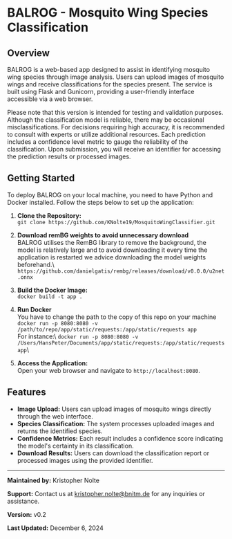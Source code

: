 # BALROG - Mosquito Wing Species Classification

## Overview
BALROG is a web-based app designed to assist in identifying mosquito wing species through image analysis. Users can upload images of mosquito wings and receive classifications for the species present. The service is built using Flask and Gunicorn, providing a user-friendly interface accessible via a web browser.

Please note that this version is intended for testing and validation purposes. Although the classification model is reliable, there may be occasional misclassifications. For decisions requiring high accuracy, it is recommended to consult with  experts or utilize additional resources. Each prediction includes a confidence level metric to gauge the reliability of the classification. Upon submission, you will receive an identifier for accessing the prediction results or processed images.

## Getting Started
To deploy BALROG on your local machine, you need to have Python and Docker installed. Follow the steps below to set up the application:

1. **Clone the Repository:**\
`git clone https://github.com/KNolte19/MosquitoWingClassifier.git`

2. **Download remBG weights to avoid unnecessary download**\
BALROG utilises the RemBG library to remove the background, the model is relatively large and to avoid downloading it every time the application is restarted we advice downloading the model weights beforehand.\ 
`https://github.com/danielgatis/rembg/releases/download/v0.0.0/u2net.onnx`

3. **Build the Docker Image:**\
`docker build -t app .`

4. **Run Docker** \
You have to change the path to the copy of this repo on your machine\
`docker run -p 8080:8080 -v /path/to/repo/app/static/requests:/app/static/requests app`\
For instance:\ `docker run -p 8080:8080 -v /Users/HansPeter/Documents/app/static/requests:/app/static/requests app`\

5. **Access the Application:**\
Open your web browser and navigate to `http://localhost:8080`.


## Features
- **Image Upload:** Users can upload images of mosquito wings directly through the web interface.
- **Species Classification:** The system processes uploaded images and returns the identified species.
- **Confidence Metrics:** Each result includes a confidence score indicating the model's certainty in its classification.
- **Download Results:** Users can download the classification report or processed images using the provided identifier.

---

**Maintained by:** Kristopher Nolte

**Support:** Contact us at kristopher.nolte@bnitm.de for any inquiries or assistance.

**Version:** v0.2

**Last Updated:** December 6,  2024
